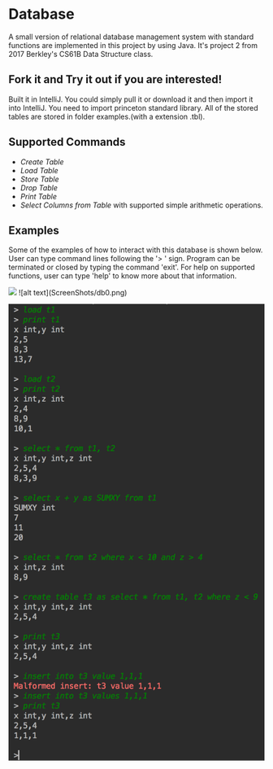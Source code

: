 # Database

A small version of relational database management system with standard functions are implemented in this project by using Java.
It's project 2 from 2017 Berkley's CS61B Data Structure class.

## Fork it and Try it out if you are interested!

Built it in IntelliJ. You could simply pull it or download it and then import it into IntelliJ.
You need to import princeton standard library.
All of the stored tables are stored in folder examples.(with a extension .tbl).

## Supported Commands

*  *Create Table*
*  *Load Table*
*  *Store Table*
*  *Drop Table*
*  *Print Table*
*  *Select Columns from Table* with supported simple arithmetic operations.

## Examples

Some of the examples of how to interact with this database is shown below. User can type command lines following the '> ' sign.
Program can be terminated or closed by typing the command 'exit'. For help on supported functions, user can type 'help' to know more about that information.

<img src="ScreeShosts/db1.png" width=50>
![alt text](ScreenShots/db0.png)


![alt text](ScreenShots/db1.png)

